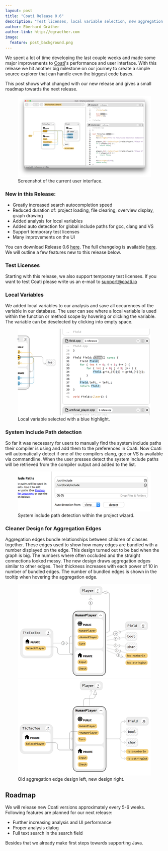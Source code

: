 ```yaml
---
layout: post
title: "Coati Release 0.6"
description: "Test licenses, local variable selection, new aggregation edge design, increased autocompletion, project load and UI performance"
author: Eberhard Gräther
author-link: http://egraether.com
image:
  feature: post_background.png
---
```


We spent a lot of time developing the last couple weeks and made some major improvements to [Coati](https://www.coati.io/)'s performance and user interface. With this release we hit another big milestone on our journey to create a simple source explorer that can handle even the biggest code bases.

This post shows what changed with our new release and gives a small roadmap towards the next release.

<figure>
	<a href="../images/release_0_6/full.png">
		<img src="../images/release_0_6/full.png" alt="">
	</a>
	<figcaption>Screenshot of the current user interface.</figcaption>
</figure>

### New in this Release:

* Greatly increased search autocompletion speed
* Reduced duration of: project loading, file clearing, overview display, graph drawing
* Added analysis for local variables
* Added auto detection for global include paths for gcc, clang and VS
* Support temporary test licenses
* Many improvements on the UI

You can download Release 0.6 [here](https://www.coati.io/downloads/). The full changelog is available [here](https://github.com/CoatiSoftware/CoatiBugTracker). We will outline a few features new to this release below.

### Test Licenses

Starting with this release, we also support temporary test licenses. If you want to test Coati please write us an e-mail to support@coati.io

### Local Variables

We added local variables to our analysis and save all occurences of the variable in our database. The user can see where a local variable is used within the function or method scope by hovering or clicking the variable. The variable can be deselected by clicking into empty space.

<figure class="bordered">
	<a href="../images/release_0_6/local.png">
		<img src="../images/release_0_6/local.png" alt="">
	</a>
	<figcaption>Local variable selected with a blue highlight.</figcaption>
</figure>

### System Include Path detection

So far it was necessary for users to manually find the system include paths their compiler is using and add them to the preferences in Coati. Now Coati will automatically detect if one of the compilers clang, gcc or VS is available via commandline. When the user presses detect the system include paths will be retrieved from the compiler output and added to the list.

<figure class="bordered">
	<a href="../images/release_0_6/detection.png">
		<img src="../images/release_0_6/detection.png" alt="">
	</a>
	<figcaption>System include path detection within the project wizard.</figcaption>
</figure>

### Cleaner Design for Aggregation Edges

Aggregation edges bundle relationships between children of classes together. These edges used to show how many edges are bundled with a number displayed on the edge. This design turned out to be bad when the graph is big. The numbers where often occluded and the straight connections looked messy. The new design draws aggregation edges similar to other edges. Their thickness increases with each power of 10 in number of bundled edges. The number of bundled edges is shown in the tooltip when hovering the aggregation edge.

<figure class="half bordered">
	<a href="../images/release_0_6/aggregation_old.png">
		<img src="../images/release_0_6/aggregation_old.png" alt="">
	</a>
	<a href="../images/release_0_6/aggregation_new.png">
		<img src="../images/release_0_6/aggregation_new.png" alt="">
	</a>
	<figcaption>Old aggregation edge design left, new design right.</figcaption>
</figure>

## Roadmap

We will release new Coati versions approximately every 5-6 weeks. Following features are planned for our next release:

* Further increasing analysis and UI performance
* Proper analysis dialog
* Full text search in the search field

Besides that we already make first steps towards supporting Java.




